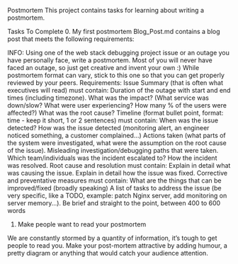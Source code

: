 Postmortem
This project contains tasks for learning about writing a postmortem.

Tasks To Complete
 0. My first postmortem
 Blog_Post.md contains a blog post that meets the following requirements:

INFO:
Using one of the web stack debugging project issue or an outage you have personally face, write a postmortem. Most of you will never have faced an outage, so just get creative and invent your own :)
While postmortem format can vary, stick to this one so that you can get properly reviewed by your peers.
Requirements:
Issue Summary (that is often what executives will read) must contain:
Duration of the outage with start and end times (including timezone).
What was the impact? (What service was down/slow? What were user experiencing? How many % of the users were affected?)
What was the root cause?
Timeline (format bullet point, format: time - keep it short, 1 or 2 sentences) must contain:
When was the issue detected?
How was the issue detected (monitoring alert, an engineer noticed something, a customer complained…)
Actions taken (what parts of the system were investigated, what were the assumption on the root cause of the issue).
Misleading investigation/debugging paths that were taken.
Which team/individuals was the incident escalated to?
How the incident was resolved.
Root cause and resolution must contain:
Explain in detail what was causing the issue.
Explain in detail how the issue was fixed.
Corrective and preventative measures must contain:
What are the things that can be improved/fixed (broadly speaking)
A list of tasks to address the issue (be very specific, like a TODO, example: patch Nginx server, add monitoring on server memory…).
Be brief and straight to the point, between 400 to 600 words
 1. Make people want to read your postmortem

We are constantly stormed by a quantity of information, it’s tough to get people to read you.
Make your post-mortem attractive by adding humour, a pretty diagram or anything that would catch your audience attention.
